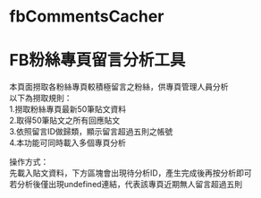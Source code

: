 # fbCommentsCacher
<h1>FB粉絲專頁留言分析工具</h1>

<p>
本頁面撈取各粉絲專頁較積極留言之粉絲，供專頁管理人員分析<br>
以下為撈取規則：<br>
1.撈取粉絲專頁最新50筆貼文資料<br>
2.取得50筆貼文之所有回應貼文<br>
3.依照留言ID做歸類，顯示留言超過五則之帳號<br>
4.本功能可同時載入多個專頁分析<br>
</p>
<p>
操作方式：<br>
先載入貼文資料，下方區塊會出現待分析ID，產生完成後再按分析即可<br>
若分析後僅出現undefined連結，代表該專頁近期無人留言超過五則<br>
</p>
